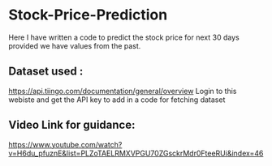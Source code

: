 # Stock-Price-Prediction

Here I have written a code to predict the stock price for next 30 days provided we have values from the past.

## Dataset used : 
https://api.tiingo.com/documentation/general/overview
Login to this webiste and get the API key to add in a code for fetching dataset

## Video Link for guidance:
https://www.youtube.com/watch?v=H6du_pfuznE&list=PLZoTAELRMXVPGU70ZGsckrMdr0FteeRUi&index=46
